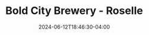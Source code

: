 ---
title: Bold City Brewery - Roselle
date: 2024-06-12T18:46:30-04:00
active: true
featured_image: Bold-City-Brewery.webp
featured_image_attr: 
featured_image_alt: 
featured_image_caption: 
Founded: 
Address: |
  2670 Rosselle St #7
  Jacksonville, FL 32204
Latitude: 30.319335251054095
Longitude: -81.69549752883614
Socials: 
  Facebook: boldcitybrewery
  Twitter: boldcitybrewery
  Instagram: boldcitybrewery
  Threads:
  Website: https://boldcitybrewery.com/
Phone: 19043796551
---